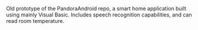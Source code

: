 Old prototype of the PandoraAndroid repo, a smart home application built using mainly Visual Basic. Includes speech recognition capabilities, and can read room temperature. 
